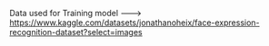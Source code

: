 Data used for Training model ---> https://www.kaggle.com/datasets/jonathanoheix/face-expression-recognition-dataset?select=images

